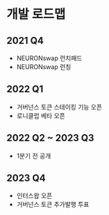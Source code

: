 # 개발 로드맵

## 2021 Q4

* NEURONswap 런치패드
* NEURONswap 런칭

## 2022 Q1

* 거버넌스 토큰 스테이킹 기능 오픈
* 로니클럽 베타 오픈

## 2022 Q2 \~ 2023 Q3

* 1분기 전 공개

## 2023 Q4

* 인터스왑 오픈
* 거버넌스 토큰 추가발행 투표
